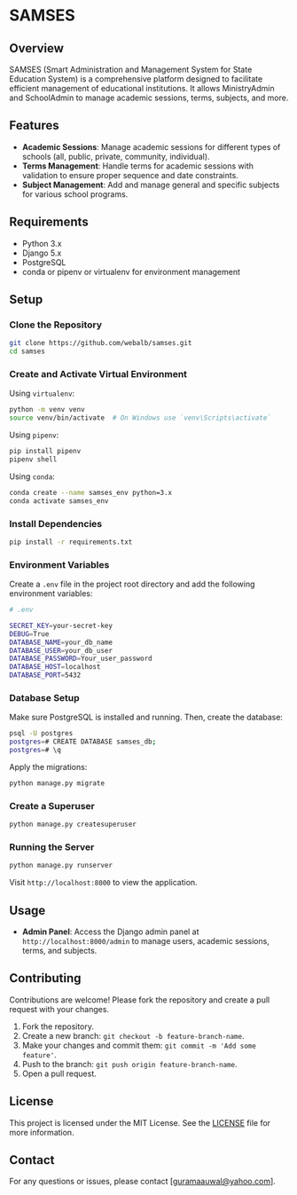 # SAMSES

## Overview

SAMSES (Smart Administration and Management System for State Education System) is a comprehensive platform designed to facilitate efficient management of educational institutions. It allows MinistryAdmin and SchoolAdmin to manage academic sessions, terms, subjects, and more.

## Features

- **Academic Sessions**: Manage academic sessions for different types of schools (all, public, private, community, individual).
- **Terms Management**: Handle terms for academic sessions with validation to ensure proper sequence and date constraints.
- **Subject Management**: Add and manage general and specific subjects for various school programs.

## Requirements

- Python 3.x
- Django 5.x
- PostgreSQL
- conda or pipenv or virtualenv for environment management

## Setup

### Clone the Repository

```sh
git clone https://github.com/webalb/samses.git
cd samses
```

### Create and Activate Virtual Environment

Using `virtualenv`:

```sh
python -m venv venv
source venv/bin/activate  # On Windows use `venv\Scripts\activate`
```

Using `pipenv`:

```sh
pip install pipenv
pipenv shell
```

Using `conda`:

```sh
conda create --name samses_env python=3.x
conda activate samses_env
```


### Install Dependencies

```sh
pip install -r requirements.txt
```

### Environment Variables

Create a `.env` file in the project root directory and add the following environment variables:

```sh
# .env

SECRET_KEY=your-secret-key
DEBUG=True
DATABASE_NAME=your_db_name
DATABASE_USER=your_db_user
DATABASE_PASSWORD=Your_user_password
DATABASE_HOST=localhost
DATABASE_PORT=5432
```

### Database Setup

Make sure PostgreSQL is installed and running. Then, create the database:

```sh
psql -U postgres
postgres=# CREATE DATABASE samses_db;
postgres=# \q
```

Apply the migrations:

```sh
python manage.py migrate
```

### Create a Superuser

```sh
python manage.py createsuperuser
```

### Running the Server

```sh
python manage.py runserver
```

Visit `http://localhost:8000` to view the application.

## Usage

- **Admin Panel**: Access the Django admin panel at `http://localhost:8000/admin` to manage users, academic sessions, terms, and subjects.

## Contributing

Contributions are welcome! Please fork the repository and create a pull request with your changes.

1. Fork the repository.
2. Create a new branch: `git checkout -b feature-branch-name`.
3. Make your changes and commit them: `git commit -m 'Add some feature'`.
4. Push to the branch: `git push origin feature-branch-name`.
5. Open a pull request.

## License

This project is licensed under the MIT License. See the [LICENSE](LICENSE) file for more information.

## Contact

For any questions or issues, please contact [guramaauwal@yahoo.com].

